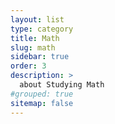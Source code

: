 ```yaml
---
layout: list
type: category
title: Math
slug: math
sidebar: true
order: 3
description: >
  about Studying Math
#grouped: true
sitemap: false
---
```


